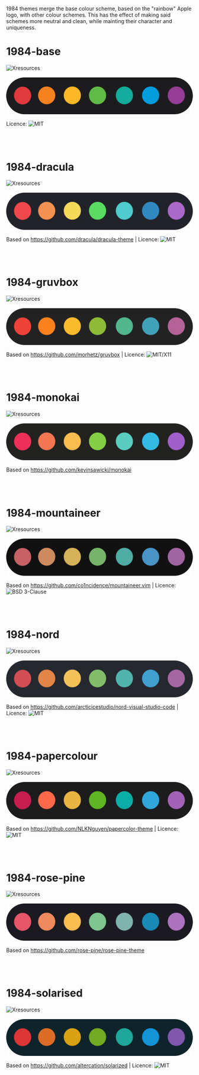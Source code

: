 1984 themes merge the base colour scheme, based on the "rainbow" Apple logo, with other colour schemes. This has the effect of making said schemes more neutral and clean, while mainting their character and uniqueness.

# 1984-base
![Xresources](1984-base/.Xresources)
<br></br>
![Colours](1984-base/pane.png)

Licence: ![MIT](https://github.com/felix-u/1984-themes/blob/master/LICENSE)
<br></br><br></br>


# 1984-dracula
![Xresources](1984-dracula/.Xresources)
<br></br>
![Colours](1984-dracula/pane.png)


Based on https://github.com/dracula/dracula-theme | Licence: ![MIT](https://github.com/dracula/dracula-theme/blob/master/LICENSE)
<br></br><br></br>


# 1984-gruvbox
![Xresources](1984-gruvbox/.Xresources)
<br></br>
![Colours](1984-gruvbox/pane.png)

Based on https://github.com/morhetz/gruvbox | Licence: ![MIT/X11](https://en.wikipedia.org/wiki/MIT_License)
<br></br><br></br>


# 1984-monokai
![Xresources](1984-monokai/.Xresources)
<br></br>
![Colours](1984-monokai/pane.png)

Based on https://github.com/kevinsawicki/monokai
<br></br><br></br>


# 1984-mountaineer
![Xresources](1984-mountaineer/.Xresources)
<br></br>
![Colours](1984-mountaineer/pane.png)

Based on https://github.com/co1ncidence/mountaineer.vim | Licence: ![BSD 3-Clause](https://github.com/co1ncidence/mountaineer.vim/blob/master/LICENSE)
<br></br><br></br>


# 1984-nord
![Xresources](1984-nord/.Xresources)
<br></br>
![Colours](1984-nord/pane.png)

Based on https://github.com/arcticicestudio/nord-visual-studio-code | Licence: ![MIT](https://github.com/arcticicestudio/nord-visual-studio-code/blob/develop/LICENSE)
<br></br><br></br>


# 1984-papercolour
![Xresources](1984-papercolour/.Xresources)
<br></br>
![Colours](1984-papercolour/pane.png)

Based on https://github.com/NLKNguyen/papercolor-theme | Licence: ![MIT](https://github.com/NLKNguyen/papercolor-theme/blob/master/LICENSE)
<br></br><br></br>


# 1984-rose-pine
![Xresources](1984-rose-pine/.Xresources)
<br></br>
![Colours](1984-rose-pine/pane.png)

Based on https://github.com/rose-pine/rose-pine-theme
<br></br><br></br>


# 1984-solarised
![Xresources](1984-solarised/.Xresources)
<br></br>
![Colours](1984-solarised/pane.png)

Based on https://github.com/altercation/solarized | Licence: ![MIT](https://github.com/altercation/solarized/blob/master/LICENSE)
<br></br><br></br>
